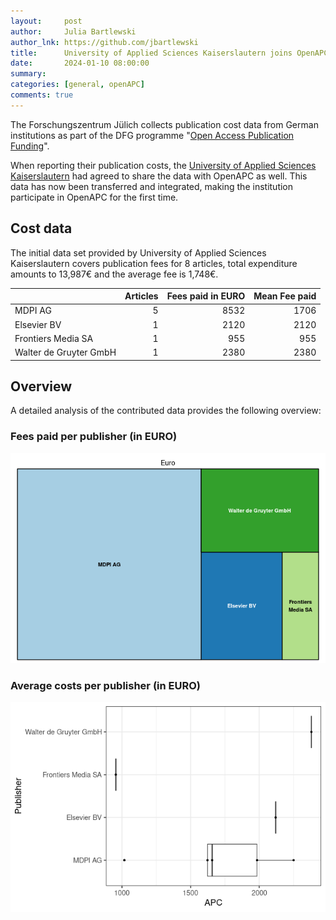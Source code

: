 ```yaml
---
layout:     post
author:     Julia Bartlewski
author_lnk: https://github.com/jbartlewski
title:      University of Applied Sciences Kaiserslautern joins OpenAPC
date:       2024-01-10 08:00:00
summary:    
categories: [general, openAPC]
comments: true
---
```





The Forschungszentrum Jülich collects publication cost data from German institutions as part of the DFG programme "[Open Access Publication Funding](https://www.fz-juelich.de/en/zb/open-science/open-access/monitoring-dfg-oa-publication-funding)".

When reporting their publication costs, the [University of Applied Sciences Kaiserslautern](https://www.hs-kl.de/en/) had agreed to share the data with OpenAPC as well. This data has now been transferred and integrated, making the institution participate in OpenAPC for the first time.


## Cost data



The initial data set provided by University of Applied Sciences Kaiserslautern covers publication fees for 8 articles, total expenditure amounts to 13,987€ and the average fee is 1,748€.



|                       | Articles| Fees paid in EURO| Mean Fee paid|
|:----------------------|--------:|-----------------:|-------------:|
|MDPI AG                |        5|              8532|          1706|
|Elsevier BV            |        1|              2120|          2120|
|Frontiers Media SA     |        1|               955|           955|
|Walter de Gruyter GmbH |        1|              2380|          2380|



## Overview

A detailed analysis of the contributed data provides the following overview:

### Fees paid per publisher (in EURO)

![plot of chunk tree_kaiserslautern_2024_01_10_full](/figure/tree_kaiserslautern_2024_01_10_full-1.png)

###  Average costs per publisher (in EURO)

![plot of chunk box_kaiserslautern_2024_01_10_publisher_full](/figure/box_kaiserslautern_2024_01_10_publisher_full-1.png)
